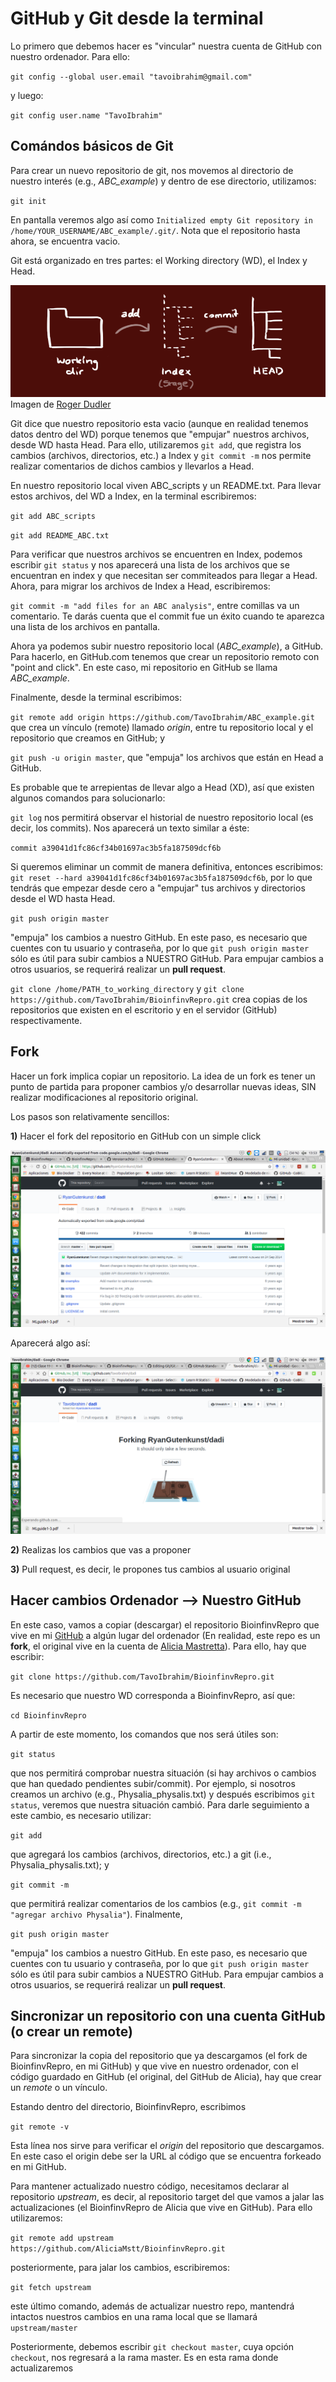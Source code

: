 # GitHub y Git desde la terminal

Lo primero que debemos hacer es "vincular" nuestra cuenta de GitHub con nuestro ordenador. Para ello:

`git config --global user.email "tavoibrahim@gmail.com"`

y luego:

`git config user.name "TavoIbrahim"`

## Comándos básicos de Git

Para crear un nuevo repositorio de git, nos movemos al directorio de nuestro interés (e.g., *ABC_example*) y dentro de ese directorio, utilizamos:

`git init`

En pantalla veremos algo así como `Initialized empty Git repository in /home/YOUR_USERNAME/ABC_example/.git/`. Nota que el repositorio hasta ahora, se encuentra vacio. 

Git está organizado en tres partes: el Working directory (WD), el Index y Head.

![alt text](https://github.com/TavoIbrahim/Git/blob/master/trees.png)
Imagen de [Roger Dudler](https://twitter.com/rogerdudler) 

Git dice que nuestro repositorio esta vacio (aunque en realidad tenemos datos dentro del WD) porque tenemos que "empujar" nuestros archivos, desde WD hasta Head. Para ello, utilizaremos `git add`, que registra los cambios (archivos, directorios, etc.) a Index y `git commit -m` nos permite realizar comentarios de dichos cambios y llevarlos a Head.  

En nuestro repositorio local viven ABC_scripts y un README.txt. Para llevar estos archivos, del WD a Index, en la terminal escribiremos:

`git add ABC_scripts`

`git add README_ABC.txt`

Para verificar que nuestros archivos se encuentren en Index, podemos escribir `git status` y nos aparecerá una lista de los archivos que se encuentran en index y que necesitan ser commiteados para llegar a Head. Ahora, para migrar los archivos de Index a Head, escribiremos:

`git commit -m "add files for an ABC analysis"`, entre comillas va un comentario. Te darás cuenta que el commit fue un éxito cuando te aparezca una lista de los archivos en pantalla.

Ahora ya podemos subir nuestro repositorio local (*ABC_example*), a GitHub. Para hacerlo, en GitHub.com tenemos que crear un repositorio remoto con "point and click". En este caso, mi repositorio en GitHub se llama *ABC_example*.

Finalmente, desde la terminal escribimos:

`git remote add origin https://github.com/TavoIbrahim/ABC_example.git` que crea un vínculo (remote) llamado *origin*, entre tu repositorio local y el repositorio que creamos en GitHub; y 

`git push -u origin master`, que "empuja" los archivos que están en Head a GitHub. 

Es probable que te arrepientas de llevar algo a Head (XD), así que existen algunos comandos para solucionarlo:

`git log` nos permitirá observar el historial de nuestro repositorio local (es decir, los commits). Nos aparecerá un texto similar a éste:

`commit a39041d1fc86cf34b01697ac3b5fa187509dcf6b`

Si queremos eliminar un commit de manera definitiva, entonces escribimos: `git reset --hard a39041d1fc86cf34b01697ac3b5fa187509dcf6b`,
por lo que tendrás que empezar desde cero a "empujar" tus archivos y directorios desde el WD hasta Head.


















`git push origin master` 

"empuja" los cambios a nuestro GitHub. En este paso, es necesario que cuentes con tu usuario y contraseña, por lo que `git push origin master` sólo es útil para subir cambios a NUESTRO GitHub. Para empujar cambios a otros usuarios, se requerirá realizar un **pull request**.







`git clone /home/PATH_to_working_directory` y `git clone https://github.com/TavoIbrahim/BioinfinvRepro.git` crea copias de los repositorios que existen en el escritorio y en el servidor (GitHub) respectivamente. 





## Fork

Hacer un fork implica copiar un repositorio. La idea de un fork es tener un punto de partida para proponer cambios y/o desarrollar nuevas ideas, SIN realizar modificaciones al repositorio original.

Los pasos son relativamente sencillos:

**1)** Hacer el fork del repositorio en GitHub con un simple click

![alt text](https://github.com/TavoIbrahim/Git/blob/master/Captura%20de%20pantalla%20de%202018-04-17%2013-53-45.png)

Aparecerá algo así:

![alt text](https://github.com/TavoIbrahim/Git/blob/master/Captura%20de%20pantalla%20de%202018-04-17%2009-01-31.png)

**2)** Realizas los cambios que vas a proponer

**3)** Pull request, es decir, le propones tus cambios al usuario original

## Hacer cambios Ordenador --> Nuestro GitHub

En este caso, vamos a copiar (descargar) el repositorio BioinfinvRepro que vive en mi [GitHub](https://github.com/TavoIbrahim) a algún lugar del ordenador (En realidad, este repo es un **fork**, el original vive en la cuenta de [Alicia Mastretta](https://github.com/AliciaMstt)). Para ello, hay que escribir:

`git clone https://github.com/TavoIbrahim/BioinfinvRepro.git`

Es necesario que nuestro WD corresponda a BioinfinvRepro, así que:

`cd BioinfinvRepro`

A partir de este momento, los comandos que nos será útiles son: 

`git status`

que nos permitirá comprobar nuestra situación (si hay archivos o cambios que han quedado pendientes subir/commit). Por ejemplo, si nosotros creamos un archivo (e.g., Physalia_physalis.txt) y después escribimos `git status`, veremos que nuestra situación cambió. Para darle seguimiento a este cambio, es necesario utilizar: 

`git add`

que agregará los cambios (archivos, directorios, etc.) a git (i.e., Physalia_physalis.txt); y  

`git commit -m`

que permitirá realizar comentarios de los cambios (e.g., `git commit -m "agregar archivo Physalia"`). Finalmente,  

`git push origin master` 

"empuja" los cambios a nuestro GitHub. En este paso, es necesario que cuentes con tu usuario y contraseña, por lo que `git push origin master` sólo es útil para subir cambios a NUESTRO GitHub. Para empujar cambios a otros usuarios, se requerirá realizar un **pull request**.

## Sincronizar un repositorio con una cuenta GitHub (o crear un remote)

Para sincronizar la copia del repositorio que ya descargamos (el fork de BioinfinvRepro, en mi GitHub) y que vive en nuestro ordenador, con el código guardado en GitHub (el original, del GitHub de Alicia), hay que crear un *remote* o un vínculo. 

Estando dentro del directorio, BioinfinvRepro, escribimos

`git remote -v` 

Esta línea nos sirve para verificar el *origin* del repositorio que descargamos. En este caso el origin debe ser la URL al código que se encuentra forkeado en mi GitHub. 

Para mantener actualizado nuestro código, necesitamos declarar al repositorio *upstream*, es decir, al repositorio target del que vamos a jalar las actualizaciones (el BioinfinvRepro de Alicia que vive en GitHub). Para ello utilizaremos:  

`git remote add upstream https://github.com/AliciaMstt/BioinfinvRepro.git`

posteriormente, para jalar los cambios, escribiremos:

`git fetch upstream` 

este último comando, además de actualizar nuestro repo, mantendrá intactos nuestros cambios en una rama local que se llamará `upstream/master` 

Posteriormente, debemos escribir `git checkout master`, cuya opción `checkout`, nos regresará a la rama master. Es en esta rama donde actualizaremos




